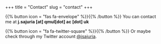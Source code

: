 +++
title = "Contact"
slug = "contact"
+++

{{% button icon = "fas fa-envelope" %}}{{% /button %}} You can contact me at **j.sajuria \[at\] qmul\[dot\] ac \[dot\] uk**

{{% button icon = "fa fa-twitter-square" %}}{{% /button %}} Or maybe check through my Twitter account [@jsajuria](https://twitter.com/jsajuria).